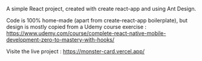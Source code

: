 A simple React project, created with create react-app and using Ant Design.

Code is 100% home-made (apart from create-react-app boilerplate), but design is mostly copied from a Udemy course exercise : https://www.udemy.com/course/complete-react-native-mobile-development-zero-to-mastery-with-hooks/

Visite the live project : https://monster-card.vercel.app/
